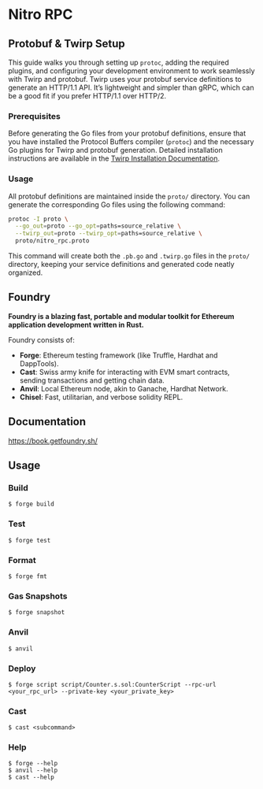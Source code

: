 # Nitro RPC

## Protobuf & Twirp Setup

This guide walks you through setting up `protoc`, adding the required plugins, and configuring your development environment to work seamlessly with Twirp and protobuf.
Twirp uses your protobuf service definitions to generate an HTTP/1.1 API. It’s lightweight and simpler than gRPC, which can be a good fit if you prefer HTTP/1.1 over HTTP/2.

### Prerequisites

Before generating the Go files from your protobuf definitions, ensure that you have installed the Protocol Buffers compiler (`protoc`) and the necessary Go plugins for Twirp and protobuf generation. Detailed installation instructions are available in the [Twirp Installation Documentation](https://twitchtv.github.io/twirp/docs/install.html).

### Usage

All protobuf definitions are maintained inside the `proto/` directory. You can generate the corresponding Go files using the following command:

```bash
protoc -I proto \
  --go_out=proto --go_opt=paths=source_relative \
  --twirp_out=proto --twirp_opt=paths=source_relative \
  proto/nitro_rpc.proto
```

This command will create both the `.pb.go` and `.twirp.go` files in the `proto/` directory, keeping your service definitions and generated code neatly organized.

## Foundry

**Foundry is a blazing fast, portable and modular toolkit for Ethereum application development written in Rust.**

Foundry consists of:

-   **Forge**: Ethereum testing framework (like Truffle, Hardhat and DappTools).
-   **Cast**: Swiss army knife for interacting with EVM smart contracts, sending transactions and getting chain data.
-   **Anvil**: Local Ethereum node, akin to Ganache, Hardhat Network.
-   **Chisel**: Fast, utilitarian, and verbose solidity REPL.

## Documentation

https://book.getfoundry.sh/

## Usage

### Build

```shell
$ forge build
```

### Test

```shell
$ forge test
```

### Format

```shell
$ forge fmt
```

### Gas Snapshots

```shell
$ forge snapshot
```

### Anvil

```shell
$ anvil
```

### Deploy

```shell
$ forge script script/Counter.s.sol:CounterScript --rpc-url <your_rpc_url> --private-key <your_private_key>
```

### Cast

```shell
$ cast <subcommand>
```

### Help

```shell
$ forge --help
$ anvil --help
$ cast --help
```

